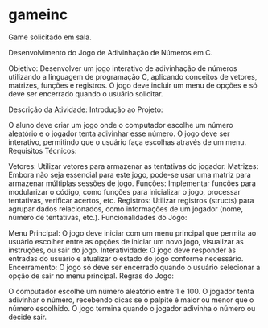 # gameinc
Game solicitado em sala.

Desenvolvimento do Jogo de Adivinhação de Números em C.

Objetivo: Desenvolver um jogo interativo de adivinhação de números utilizando a linguagem de programação C, aplicando conceitos de vetores, matrizes, funções e registros. O jogo deve incluir um menu de opções e só deve ser encerrado quando o usuário solicitar.

Descrição da Atividade:
Introdução ao Projeto:

O aluno deve criar um jogo onde o computador escolhe um número aleatório e o jogador tenta adivinhar esse número.
O jogo deve ser interativo, permitindo que o usuário faça escolhas através de um menu.
 Requisitos Técnicos:

Vetores: Utilizar vetores para armazenar as tentativas do jogador.
Matrizes: Embora não seja essencial para este jogo, pode-se usar uma matriz para armazenar múltiplas sessões de jogo.
Funções: Implementar funções para modularizar o código, como funções para inicializar o jogo, processar tentativas, verificar acertos, etc.
Registros: Utilizar registros (structs) para agrupar dados relacionados, como informações de um jogador (nome, número de tentativas, etc.).
Funcionalidades do Jogo:

Menu Principal: O jogo deve iniciar com um menu principal que permita ao usuário escolher entre as opções de iniciar um novo jogo, visualizar as instruções, ou sair do jogo.
Interatividade: O jogo deve responder às entradas do usuário e atualizar o estado do jogo conforme necessário.
Encerramento: O jogo só deve ser encerrado quando o usuário selecionar a opção de sair no menu principal.
 Regras do Jogo:

O computador escolhe um número aleatório entre 1 e 100.
O jogador tenta adivinhar o número, recebendo dicas se o palpite é maior ou menor que o número escolhido.
O jogo termina quando o jogador adivinha o número ou decide sair.
